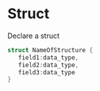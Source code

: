 # Struct

Declare a struct 

```rs
struct NameOfStructure {
   field1:data_type,
   field2:data_type,
   field3:data_type
}
```